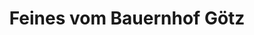 ---
title: "Feines vom Bauernhof Götz"
url: /roethlein/feines-vom-bauernhof-goetz/
shop: Hofladen
---